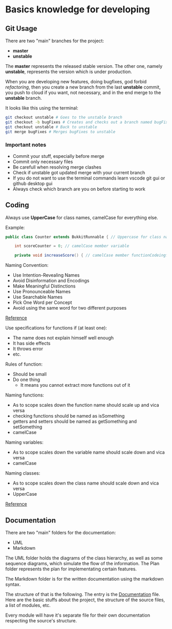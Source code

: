 # Basics knowledge for developing

## Git Usage

There are two "main" branches for the project:

- __master__
- __unstable__

The __master__ represents the released stable version.
The other one, namely __unstable__, represents the version which is under production.

When you are developing new features, doing bugfixes, god forbid *refactoring*,
then you create a new branch from the last __unstable__ commit, you push to cloud if you want, not necessary,
and in the end merge to the __unstable__ branch.

It looks like this using the terminal:

``` bash
git checkout unstable # Goes to the unstable branch 
git checkout -b bugFixes # Creates and checks out a branch named bugFixes
git checkout unstable # Back to unstable
git merge bugFixes # Merges bugFixes to unstable
```

### Important notes

- Commit your stuff, especially before merge
- Commit only necessary files
- Be carefull when resolving merge clashes
- Check if unstable got updated merge with your current branch
- If you do not want to use the terminal commands learn vscode git gui or github desktop gui
- Always check which branch are you on before starting to work

## Coding

Always use __UpperCase__ for class names, camelCase for everything else.

Example:

```Java
public class Counter extends BukkitRunnable { // Uppercase for class names

    int scoreCounter = 0; // camelCase member variable

    private void increaseScore() { // camelCase member functionCodeingfects
```

Naming Convention:

- Use Intention-Revealing Names
- Avoid Disinformation and Encodings
- Make Meaningful Distinctions
- Use Pronounceable Names
- Use Searchable Names
- Pick One Word per Concept
- Avoid using the same word for two different purposes

[Reference](https://dzone.com/articles/naming-conventions-from-uncle-bobs-clean-code-phil)

Use specifications for functions if (at least one):

- The name does not explain himself well enough
- It has side effects
- It throws error
- etc.

Rules of function:

- Should be small
- Do one thing
  - It means you cannot extract more functions out of it

Naming functions:

- As to scope scales down the function name should scale up and vica versa
- checking functions should be named as isSomething
- getters and setters should be named as getSomething and setSomething
- camelCase

Naming variables:

- As to scope scales down the variable name should scale down and vica versa
- camelCase

Naming classes:

- As to scope scales down the class name should scale down and vica versa
- UpperCase

[Reference](https://www.youtube.com/playlist?list=PLmmYSbUCWJ4x1GO839azG_BBw8rkh-zOj)

## Documentation

There are two "main" folders for the documentation:

- UML
- Markdown

The UML folder holds the diagrams of the class hierarchy, as well as some sequence
diagrams, which simulate the flow of the information.
The Plan folder represents the plan for implementating certain features.

The Markdown folder is for the written documentation using the markdown syntax.

The structure of that is the following. The entry is the [Documentation](Documentation.md) file.
Here are the basic stuffs about the project, the structure of the source files, a list of modules, etc.

Every module will have it's separate file for their own documentation respecting the source's structure.
